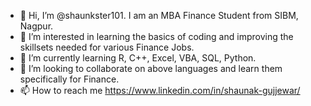 - 👋 Hi, I’m @shaunkster101. I am an MBA Finance Student from SIBM, Nagpur. 
- 👀 I’m interested in learning the basics of coding and improving the skillsets needed for various Finance Jobs. 
- 🌱 I’m currently learning R, C++, Excel, VBA, SQL, Python.
- 💞️ I’m looking to collaborate on above languages and learn them specifically for Finance.
- 📫 How to reach me https://www.linkedin.com/in/shaunak-gujjewar/

<!---
shaunkster101/shaunkster101 is a ✨ special ✨ repository because its `README.md` (this file) appears on your GitHub profile.
You can click the Preview link to take a look at your changes.
--->
